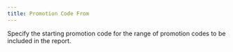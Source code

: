 ```yaml
---
title: Promotion Code From
---
```



Specify the starting promotion code for the range of promotion codes  to be included in the report.
